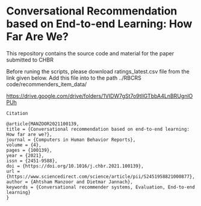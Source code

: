 # Conversational Recommendation based on End-to-end Learning: How Far Are We?
This repository contains the source code and material for the paper submitted to CHBR


Before runing the scripts, please download ratings_latest.csv file from the link given below. Add this file into to the path ../RBCRS code/recommenders_item_data/

https://drive.google.com/drive/folders/1VIDW7gSt7o9tllGTbbA4LnBRUgnlOPUh

```
Citation

@article{MANZOOR2021100139,
title = {Conversational recommendation based on end-to-end learning: How far are we?},
journal = {Computers in Human Behavior Reports},
volume = {4},
pages = {100139},
year = {2021},
issn = {2451-9588},
doi = {https://doi.org/10.1016/j.chbr.2021.100139},
url = {https://www.sciencedirect.com/science/article/pii/S2451958821000877},
author = {Ahtsham Manzoor and Dietmar Jannach},
keywords = {Conversational recommender systems, Evaluation, End-to-end learning}
}



```
